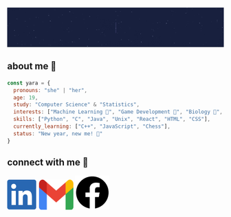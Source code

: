 ![Hiya, my name is Yara ✨ I am a 💻 computer scientist 💻 📈 statistician 📈 🦋 student for life 🦋](./wide_intro.gif)

## about me 🌸
```javascript
const yara = {
  pronouns: "she" | "her",
  age: 19,
  study: "Computer Science" & "Statistics",
  interests: ["Machine Learning 🤖", "Game Development 👾", "Biology 🧬", "Astronomy 🪐", "Make-up 💄"],
  skills: ["Python", "C", "Java", "Unix", "React", "HTML", "CSS"],
  currently_learning: ["C++", "JavaScript", "Chess"],
  status: "New year, new me! 💯"
}
```

## connect with me 🌺

<p align="start">
  <a href="https://www.linkedin.com/in/yara-radwan/">
    <img src="https://github.com/radwin01/PersonalWebsite/blob/master/src/assets/social_media/linkedin_logo.png" 
         alt="linkedin" width="70" height="70"/></a>
  <a href="mailto:y9rdwn0110@gmail.com">
    <img src="https://github.com/radwin01/PersonalWebsite/blob/master/src/assets/social_media/gmail_logo.png" 
         alt="gmail" width="80" height="70"/></a>
  <a href="https://www.facebook.com/yr.rdwn011009/">
    <img src="https://github.com/radwin01/PersonalWebsite/blob/master/src/assets/social_media/facebook_logo.png"
         alt="facebook" width="80" height="80"/></a>
 </p>
